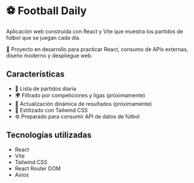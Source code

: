 # ⚽ Football Daily

Aplicación web construida con React y Vite que muestra los partidos de fútbol que se juegan cada día.

🚀 Proyecto en desarrollo para practicar React, consumo de APIs externas, diseño moderno y despliegue web.

## Características

- 📅 Lista de partidos diaria
- 🌍 Filtrado por competiciones y ligas (próximamente)
- 🔄 Actualización dinámica de resultados (próximamente)
- 🎨 Estilizado con Tailwind CSS
- ⚙️ Preparado para consumir API de datos de fútbol

## Tecnologías utilizadas

- React
- Vite
- Tailwind CSS
- React Router DOM
- Axios


